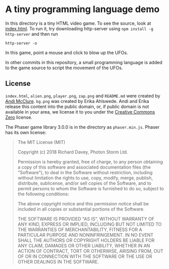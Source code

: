 # A tiny programming language demo

In this directory is a tiny HTML video game. To see the source, look at [index.html](index.html). To run it, try downloading http-server using `npm install -g http-server` and then run

	http-server -o

In this game, point a mouse and click to blow up the UFOs.

In other commits in this repository, a small programming language is added to the game source to script the movement of the UFOs.

## License

`index.html`, `alien.png`, `player.png`, `zap.png` and `README.md` were created by [Andi McClure](http://runhello.com/). `bg.png` was created by Erika Ahlswede. Andi and Erika release this content into the public domain, or, if public domain is not available in your area, we license it to you under the [Creative Commons Zero](https://creativecommons.org/share-your-work/public-domain/cc0/) license.

The Phaser game library 3.0.0 is in the directory as `phaser.min.js`. Phaser has its own license:

> The MIT License (MIT)
>
> Copyright (c) 2018 Richard Davey, Photon Storm Ltd.
>
> Permission is hereby granted, free of charge, to any person obtaining a copy of
> this software and associated documentation files (the "Software"), to deal in
> the Software without restriction, including without limitation the rights to
> use, copy, modify, merge, publish, distribute, sublicense, and/or sell copies of
> the Software, and to permit persons to whom the Software is furnished to do so,
> subject to the following conditions:
>
> The above copyright notice and this permission notice shall be included in all
> copies or substantial portions of the Software.
>
> THE SOFTWARE IS PROVIDED "AS IS", WITHOUT WARRANTY OF ANY KIND, EXPRESS OR
> IMPLIED, INCLUDING BUT NOT LIMITED TO THE WARRANTIES OF MERCHANTABILITY, FITNESS
> FOR A PARTICULAR PURPOSE AND NONINFRINGEMENT. IN NO EVENT SHALL THE AUTHORS OR
> COPYRIGHT HOLDERS BE LIABLE FOR ANY CLAIM, DAMAGES OR OTHER LIABILITY, WHETHER
> IN AN ACTION OF CONTRACT, TORT OR OTHERWISE, ARISING FROM, OUT OF OR IN
> CONNECTION WITH THE SOFTWARE OR THE USE OR OTHER DEALINGS IN THE SOFTWARE.

